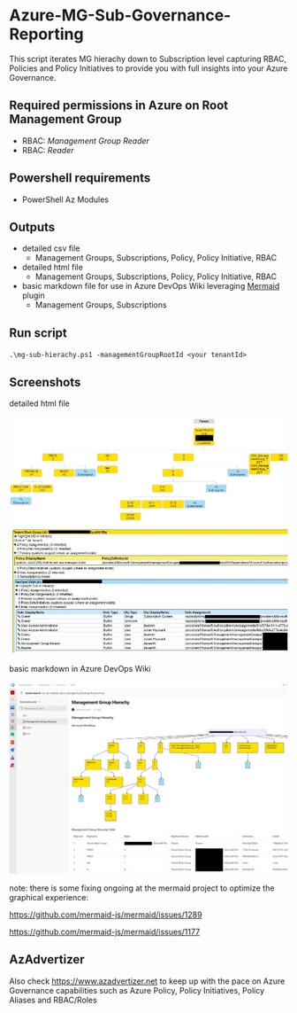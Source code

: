 # Azure-MG-Sub-Governance-Reporting

This script iterates MG hierachy down to Subscription level capturing RBAC, Policies and Policy Initiatives to provide you with full insights into your Azure Governance.

## Required permissions in Azure on Root Management Group

* RBAC: _Management Group Reader_
* RBAC: _Reader_

## Powershell requirements

* PowerShell Az Modules

## Outputs

* detailed csv file
  * Management Groups, Subscriptions, Policy, Policy Initiative, RBAC
* detailed html file
  * Management Groups, Subscriptions, Policy, Policy Initiative, RBAC
* basic markdown file for use in Azure DevOps Wiki leveraging [Mermaid](https://docs.microsoft.com/en-us/azure/devops/release-notes/2019/sprint-158-update#mermaid-diagram-support-in-wiki) plugin
  * Management Groups, Subscriptions

## Run script

`.\mg-sub-hierachy.ps1 -managementGroupRootId <your tenantId>`

## Screenshots

detailed html file

![alt text](img/mg-sub-governance-reporting.jpg "example output")

basic markdown in Azure DevOps Wiki

![alt text](img/mg-sub-governance-reporting_md.jpg "example output")

note: there is some fixing ongoing at the mermaid project to optimize the graphical experience:

<https://github.com/mermaid-js/mermaid/issues/1289>

<https://github.com/mermaid-js/mermaid/issues/1177>

## AzAdvertizer

Also check <https://www.azadvertizer.net> to keep up with the pace on Azure Governance capabilities such as Azure Policy, Policy Initiatives, Policy Aliases and RBAC/Roles
